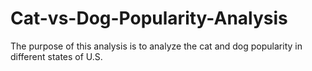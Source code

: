 # Cat-vs-Dog-Popularity-Analysis
The purpose of this analysis is to analyze the cat and dog popularity in different states of U.S.

